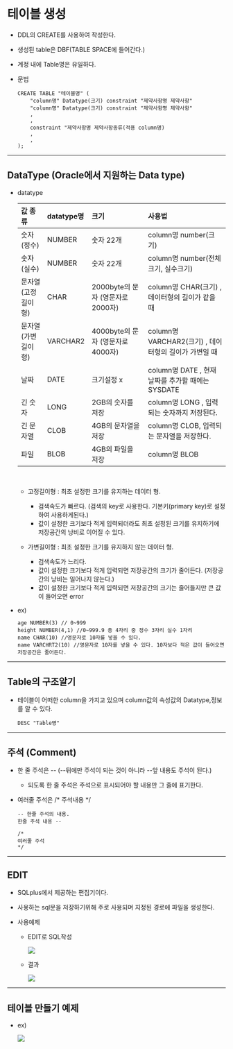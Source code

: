 테이블 생성
===

* DDL의 CREATE를 사용하여 작성한다.

* 생성된 table은 DBF(TABLE SPACE에 들어간다.)

* 계정 내에 Table명은 유일하다.

* 문법

    ```
    CREATE TABLE "테이블명" (
        "column명" Datatype(크기) constraint "제약사항명 제약사항"
        "column명" Datatype(크기) constraint "제약사항명 제약사항"
        ,
        ,
        constraint "제약사항명 제약사항종류(적용 column명)
        ,
        ,
    );
    ```

---

## DataType (Oracle에서 지원하는 Data type)

* datatype

    값 종류 | datatype명 | 크기 | 사용법
    :--- | :-- | :--- | :--- 
    숫자(정수) | NUMBER | 숫자 22개 | column명 number(크기)
    숫자(실수) | NUMBER | 숫자 22개 | column명 number(전체크기, 실수크기)
    문자열(고정길이형) | CHAR  | 2000byte의 문자 (영문자로 2000자) | column명 CHAR(크기) , 데이터형의 길이가 같을 때
    문자열(가변길이형) | VARCHAR2 | 4000byte의 문자 (영문자로 4000자) | column명 VARCHAR2(크기) , 데이터형의 길이가 가변일 때
    날짜 | DATE | 크기설정 x | column명 DATE , 현재 날짜를 추가할 때에는 SYSDATE
    긴 숫자 | LONG | 2GB의 숫자를 저장 | column명 LONG , 입력되는 숫자까지 저장된다.
    긴 문자열 | CLOB | 4GB의 문자열을 저장 | column명 CLOB, 입력되는 문자열을 저장한다.
    파일 | BLOB | 4GB의 파일을 저장 | column명 BLOB
    
    <BR>

    * 고정길이형 : 최초 설정한 크기를 유지하는 데이터 형. 
        
        * 검색속도가 빠르다. (검색의 key로 사용한다. 기본키(primary key)로 설정하여 사용하게된다.)
        * 값이 설정한 크기보다 적게 입력되더라도 최초 설정된 크기를 유지하기에 저장공간의 낭비로 이어질 수 있다.


    * 가변길이형 : 최초 설정한 크기를 유지하지 않는 데이터 형.

        * 검색속도가 느리다.
        * 값이 설정한 크기보다 적게 입력되면 저장공간의 크기가 줄어든다. (저장공간의 낭비는 일어나지 않는다.)
        * 값이 설정한 크기보다 적게 입력되면 저장공간의 크기는 줄어들지만 큰 값이 들어오면 error 

* ex)
    
    ```
    age NUMBER(3) // 0~999
    height NUMBER(4,1) //0~999.9 총 4자리 중 정수 3자리 실수 1자리
    name CHAR(10) //영문자로 10자를 넣을 수 있다.
    name VARCHRT2(10) //영문자로 10자를 넣을 수 있다. 10자보다 적은 값이 들어오면 저장공간은 줄어든다.
    ```

---

## Table의 구조알기

* 테이블이 어떠한 column을 가지고 있으며 column값의 속성값의 Datatype,정보를 알 수 있다.

    ```
    DESC "Table명"
    ```
---

## 주석 (Comment)

* 한 줄 주석은 -- (--뒤에만 주석이 되는 것이 아니라 --앞 내용도 주석이 된다.) 

    * 되도록 한 줄 주석은 주석으로 표시되어야 할 내용만 그 줄에 표기한다.

* 여러줄 주석은 /* 주석내용 */

    ```
    -- 한줄 주석의 내용.
    한줄 주석 내용 --

    /*
    여러줄 주석
    */
    ```

---

## EDIT

* SQLplus에서 제공하는 편집기이다.

* 사용하는 sql문을 저장하기위해 주로 사용되며 지정된 경로에 파일을 생성한다.

* 사용예제

    * EDIT로 SQL작성

        <img src = https://user-images.githubusercontent.com/74294325/102155332-b5d0cb00-3ebe-11eb-8698-7249a32ab08a.png>


    * 결과

        <img src = https://user-images.githubusercontent.com/74294325/102155378-ce40e580-3ebe-11eb-87c2-6abc03007653.png>

---


## 테이블 만들기 예제

* ex)

    <img src = https://user-images.githubusercontent.com/74294325/102157680-41e4f180-3ec3-11eb-8d08-00d1acf7591c.png>